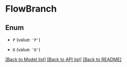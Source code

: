 # FlowBranch


## Enum

* `P` (value: `'P'`)

* `D` (value: `'D'`)

[[Back to Model list]](../README.md#documentation-for-models) [[Back to API list]](../README.md#documentation-for-api-endpoints) [[Back to README]](../README.md)
